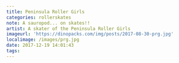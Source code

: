 ```yaml
---
title: Peninsula Roller Girls
categories: rollerskates
note: A sauropod... on skates!!
artist: A skater of the Peninsula Roller Girls
imageurl: 'https://dinopacks.com/img/posts/2017-08-30-prg.jpg'
localimage: /images/prg.jpg
date: 2017-12-19 14:01:43
tags:
---
```

